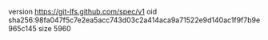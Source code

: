 version https://git-lfs.github.com/spec/v1
oid sha256:98fa047f5c7e2ea5acc743d03c2a414aca9a71522e9d140ac1f9f7b9e965c145
size 5960
